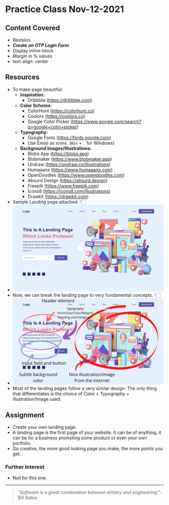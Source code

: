 # Practice Class Nov-12-2021

## Content Covered
- Revision
- ***Create an OTP Login Form***
- Display inline-block
- Margin in % values
- text-align: center

## Resources
- To make page beautiful:
    - **Inspiration:**
        - Dribbble (https://dribbble.com)
    - **Color Scheme:**
        - ColorHunt (https://colorhunt.co)
        - Coolors (https://coolors.co)
        - Google Color Picker (https://www.google.com/search?q=google+color+picker)
    - **Typography:**
        - Google Fonts (https://fonts.google.com)
        - Use Emoji as icons. (`Win` + `.` for Windows)
    - **Background Images/Illustrations:**
        - Blobs App (https://blobs.app)
        - Blobmaker (https://www.blobmaker.app)
        - Undraw (https://undraw.co/illustrations)
        - Humaaans (https://www.humaaans.com)
        - OpenDoodles (https://www.opendoodles.com)
        - Absurd Design (https://absurd.design)
        - Freepik (https://www.freepik.com)
        - Icons8 (https://icons8.com/illustrations)
        - Drawkit (https://drawkit.com)
- Sample Landing page attached. 👇🏻
- <img src="sample.png" width="1080px" />
- Now, we can break the landing page to very fundamental concepts. 👇🏻
- <img src="sample_breakdown.png" width="1080px" />
- Most of the landing pages follow a very similar design. The only thing that differentiates is the choice of Color + Typography + illustration/Image used.


## Assignment
- Create your own landing page.
- A landing page is the first page of your website. It can be of anything, it can be for a business promoting some product or even your own portfolio.
- Go creative, the more good looking page you make, the more points you get.


### Further Interest
- Null for this one.

---
> *"Software is a great combination between artistry and engineering."*- Bill Gates